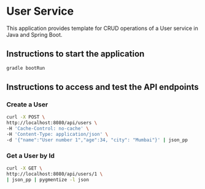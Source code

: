 # User Service

This application provides template for CRUD operations of a User service in Java
and Spring Boot.

## Instructions to start the application

```sh
gradle bootRun
```

## Instructions to access and test the API endpoints

### Create a User

```sh
curl -X POST \
http://localhost:8080/api/users \
-H 'Cache-Control: no-cache' \
-H 'Content-Type: application/json' \
-d '{"name":"User number 1","age":34, "city": "Mumbai"}' | json_pp
```

### Get a User by Id

```sh
curl -X GET \
http://localhost:8080/api/users/1 \
| json_pp | pygmentize -l json
```
